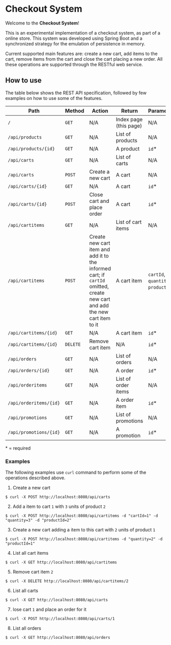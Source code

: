# Checkout System
Welcome to the **Checkout System**!

This is an experimental implementation of a checkout system, as part of a online store. This system was developed using Spring Boot and a synchronized strategy for the emulation of persistence in memory.

Current supported main features are: create a new cart, add items to the cart, remove items from the cart and close the cart placing a new order. All these operations are supported through the RESTful web service.

## How to use
The table below shows the REST API specification, followed by few examples on how to use some of the features.


Path | Method | Action | Return | Parameters
-----|--------|--------|--------|-----------
`/`| `GET` | N/A | Index page (this page) | N/A
`/api/products` | `GET` | N/A | List of products | N/A
`/api/products/{id}` | `GET` | N/A | A product | `id`*
`/api/carts` | `GET` | N/A | List of carts | N/A
`/api/carts` | `POST` | Create a new cart | A cart | N/A
`/api/carts/{id}` | `GET` | N/A | A cart | `id`*
`/api/carts/{id}` | `POST` | Close cart and place order | A cart | `id`*
`/api/cartitems` | `GET` | N/A | List of cart items | N/A
`/api/cartitems` | `POST` | Create new cart item and add it to the informed cart; if `cartId` omitted, create new cart and add the new cart item to it | A cart item | `cartId`, `quantity`, `productId`*
`/api/cartitems/{id}` | `GET` | N/A | A cart item | `id`*
`/api/cartitems/{id}` | `DELETE` | Remove cart item | N/A | `id`*
`/api/orders` | `GET` | N/A | List of orders | N/A
`/api/orders/{id}` | `GET` | N/A | A order | `id`*
`/api/orderitems` | `GET` | N/A | List of order items | N/A
`/api/orderitems/{id}` | `GET` | N/A | A order item | `id`*
`/api/promotions` | `GET` | N/A | List of promotions | N/A
`/api/promotions/{id}` | `GET` | N/A | A promotion | `id`*
\* = required

### Examples
The following examples use `curl` command to perform some of the operations described above.

1. Create a new cart<p>
```
$ curl -X POST http://localhost:8080/api/carts
```
2. Add a item to cart `1` with `3` units of product `2`<p>
```
$ curl -X POST http://localhost:8080/api/cartitems -d "cartId=1" -d "quantity=3" -d "productId=2"
```
3. Create a new cart adding a item to this cart with `2` units of product `1`<p>
```
$ curl -X POST http://localhost:8080/api/cartitems -d "quantity=2" -d "productId=1"
```
4. List all cart items<p>
```
$ curl -X GET http://localhost:8080/api/cartitems
```
5. Remove cart item `2`<p>
```
$ curl -X DELETE http://localhost:8080/api/cartitems/2
```
6. List all carts<p>
```
$ curl -X GET http://localhost:8080/api/carts
```
7. lose cart `1` and place an order for it<p>
```
$ curl -X POST http://localhost:8080/api/carts/1
```
8. List all orders<p>
```
$ curl -X GET http://localhost:8080/api/orders
```
